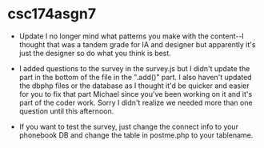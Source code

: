 # csc174asgn7
* Update I no longer mind what patterns you make with the content--I thought that was a tandem grade for IA and designer but apparently it's just the designer so do what you think is best.

* I added questions to the survey in the survey.js but I didn't update the part in the bottom of the file in the ".add()" part.  I also haven't updated the dbphp files or the database as I thought it'd be quicker and easier for you to fix that part Michael since you've been working on it and it's part of the coder work.  Sorry I didn't realize we needed more than one question until this afternoon.

*  If you want to test the survey, just change the connect info to your phonebook DB and change the table in postme.php to your tablename.